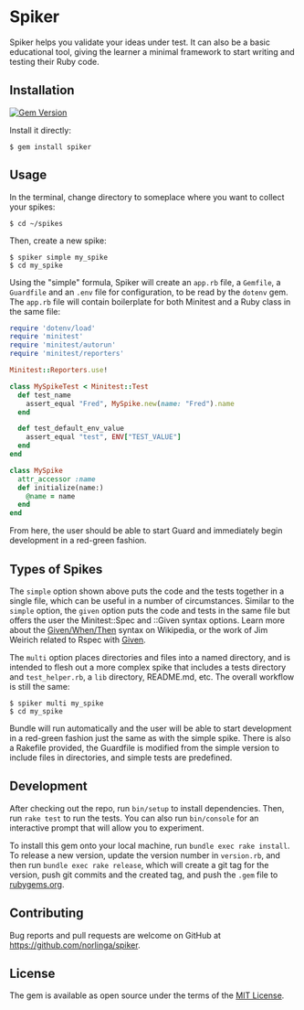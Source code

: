 # Spiker

Spiker helps you validate your ideas under test.  It can also be a basic educational tool, giving the learner a minimal framework to start writing and testing their Ruby code.

## Installation

[![Gem Version](https://badge.fury.io/rb/spiker.svg)](https://badge.fury.io/rb/spiker)

Install it directly:

    $ gem install spiker

## Usage

In the terminal, change directory to someplace where you want to collect your spikes:

    $ cd ~/spikes

Then, create a new spike:

    $ spiker simple my_spike
    $ cd my_spike

Using the "simple" formula, Spiker will create an `app.rb` file, a `Gemfile`, a `Guardfile` and an `.env` file for configuration, to be read by the `dotenv` gem.  The `app.rb` file will contain boilerplate for both Minitest and a Ruby class in the same file:  

```ruby
require 'dotenv/load'
require 'minitest'
require 'minitest/autorun'
require 'minitest/reporters'

Minitest::Reporters.use!

class MySpikeTest < Minitest::Test
  def test_name
    assert_equal "Fred", MySpike.new(name: "Fred").name
  end

  def test_default_env_value
    assert_equal "test", ENV["TEST_VALUE"]
  end
end

class MySpike
  attr_accessor :name
  def initialize(name:)
    @name = name
  end
end
```

From here, the user should be able to start Guard and immediately begin development in a red-green fashion.

## Types of Spikes

The `simple` option shown above puts the code and the tests together in a single file, which can be useful in a number of circumstances.  Similar to the `simple` option, the `given` option puts the code and tests in the same file but offers the user the Minitest::Spec and ::Given syntax options.  Learn more about the [Given/When/Then](https://en.wikipedia.org/wiki/Given-When-Then) syntax on Wikipedia, or the work of Jim Weirich related to Rspec with [Given](https://github.com/jimweirich/rspec-given).

The `multi` option places directories and files into a named directory, and is intended to flesh out a more complex spike that includes a tests directory and `test_helper.rb`, a `lib` directory, README.md, etc.  The overall workflow is still the same:

    $ spiker multi my_spike
    $ cd my_spike

Bundle will run automatically and the user will be able to start development in a red-green fashion just the same as with the simple spike.  There is also a Rakefile provided, the Guardfile is modified from the simple version to include files in directories, and simple tests are predefined.

## Development

After checking out the repo, run `bin/setup` to install dependencies. Then, run `rake test` to run the tests. You can also run `bin/console` for an interactive prompt that will allow you to experiment.

To install this gem onto your local machine, run `bundle exec rake install`. To release a new version, update the version number in `version.rb`, and then run `bundle exec rake release`, which will create a git tag for the version, push git commits and the created tag, and push the `.gem` file to [rubygems.org](https://rubygems.org).

## Contributing

Bug reports and pull requests are welcome on GitHub at https://github.com/norlinga/spiker.

## License

The gem is available as open source under the terms of the [MIT License](https://opensource.org/licenses/MIT).
